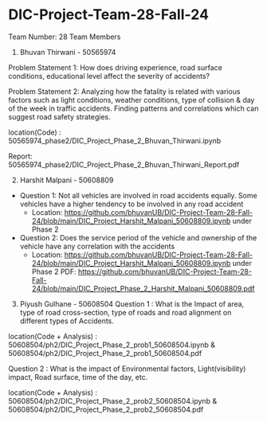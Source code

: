 # DIC-Project-Team-28-Fall-24
Team Number: 28
Team Members
1. Bhuvan Thirwani - 50565974

Problem Statement 1: How does driving experience, road surface conditions, educational level affect the severity of accidents?

Problem Statement 2: Analyzing how the fatality is related with various factors such
as light conditions, weather conditions, type of collision & day of the week in traffic
accidents. Finding patterns and correlations which can suggest road safety strategies.

location(Code) : 50565974_phase2/DIC_Project_Phase_2_Bhuvan_Thirwani.ipynb

Report: 50565974_phase2/DIC_Project_Phase_2_Bhuvan_Thirwani_Report.pdf

2. Harshit Malpani - 50608809
  - Question 1: Not all vehicles are involved in road accidents equally. Some vehicles have a higher tendency to be involved in any road accident
    - Location: https://github.com/bhuvanUB/DIC-Project-Team-28-Fall-24/blob/main/DIC_Project_Harshit_Malpani_50608809.ipynb under Phase 2
  - Question 2: Does the service period of the vehicle and ownership of the vehicle have any correlation with the accidents
    - Location: https://github.com/bhuvanUB/DIC-Project-Team-28-Fall-24/blob/main/DIC_Project_Harshit_Malpani_50608809.ipynb under Phase 2
  PDF: https://github.com/bhuvanUB/DIC-Project-Team-28-Fall-24/blob/main/DIC_Project_Phase_2_Harshit_Malpani_50608809.pdf

   
3. Piyush Gulhane  - 50608504
  Question 1 : What is the Impact of area, type of road cross-section, type of roads and road alignment on different types of Accidents.
  
  location(Code + Analysis) : 50608504/ph2/DIC_Project_Phase_2_prob1_50608504.ipynb  & 50608504/ph2/DIC_Project_Phase_2_prob1_50608504.pdf
  
  Question 2 : What is the impact of Environmental factors, Light(visibility) impact, Road surface, time of the day, etc.
  
  location(Code + Analysis) : 50608504/ph2/DIC_Project_Phase_2_prob2_50608504.ipynb  & 50608504/ph2/DIC_Project_Phase_2_prob2_50608504.pdf
